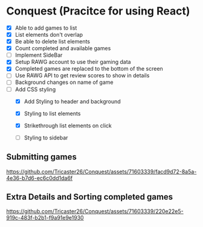 # Conquest (Pracitce for using React)

- [x] Able to add games to list
- [x] List elements don't overlap
- [x] Be able to delete list elements 
- [x] Count completed and available games 
- [ ] Implement SideBar
- [X] Setup RAWG account to use their gaming data
- [x] Completed games are replaced to the bottom of the screen
- [ ] Use RAWG API to get review scores to show in details
- [ ] Background changes on name of game   
- [ ] Add CSS styling
  - [x] Add Styling to header and background
  - [x] Styling to list elements 
  - [x] Strikethrough list elements on click
  - [ ] Styling to sidebar 
        


## Submitting games


https://github.com/Tricaster26/Conquest/assets/71603339/facd9d72-8a5a-4e36-b7d6-ec6c0dd1da6f


## Extra Details and Sorting completed games


https://github.com/Tricaster26/Conquest/assets/71603339/220e22e5-919c-483f-b2b1-f9a91e9e1930





